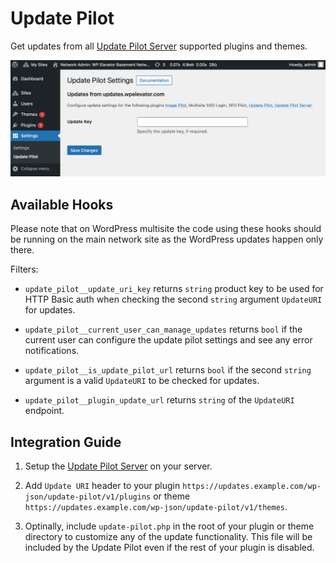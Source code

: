 # Update Pilot

Get updates from all [Update Pilot Server](https://wpelevator.com/plugins/update-pilot-server) supported plugins and themes.

![Update settings](assets/screenshot-1.png)

## Available Hooks

Please note that on WordPress multisite the code using these hooks should be running on the main network site as the WordPress updates happen only there.

Filters:

- `update_pilot__update_uri_key` returns `string` product key to be used for HTTP Basic auth when checking the second `string` argument `UpdateURI` for updates.

- `update_pilot__current_user_can_manage_updates` returns `bool` if the current user can configure the update pilot settings and see any error notifications.

- `update_pilot__is_update_pilot_url` returns `bool` if the second `string` argument is a valid `UpdateURI` to be checked for updates.

- `update_pilot__plugin_update_url` returns `string` of the `UpdateURI` endpoint.

## Integration Guide

1. Setup the [Update Pilot Server](https://wpelevator.com/plugins/update-pilot-server) on your server.

2. Add `Update URI` header to your plugin `https://updates.example.com/wp-json/update-pilot/v1/plugins` or theme `https://updates.example.com/wp-json/update-pilot/v1/themes`.

3. Optinally, include `update-pilot.php` in the root of your plugin or theme directory to customize any of the update functionality. This file will be included by the Update Pilot even if the rest of your plugin is disabled.
